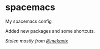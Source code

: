 # spacemacs

My spacemacs config

Added new packages and some shortcuts.

_Stolen mostly from [@mekanix](https://github.com/mekanix)_
